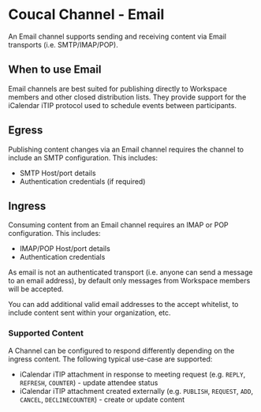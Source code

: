 # Coucal Channel - Email

An Email channel supports sending and receiving content via Email transports (i.e. SMTP/IMAP/POP).

## When to use Email

Email channels are best suited for publishing directly to Workspace members and other closed distribution lists. They
provide support for the iCalendar iTIP protocol used to schedule events between participants.

## Egress

Publishing content changes via an Email channel requires the channel to include an SMTP configuration. This includes:

- SMTP Host/port details
- Authentication credentials (if required)

## Ingress

Consuming content from an Email channel requires an IMAP or POP configuration. This includes:

- IMAP/POP Host/port details
- Authentication credentials

As email is not an authenticated transport (i.e. anyone can send a message to an email address), by default only
messages from Workspace members will be accepted.

You can add additional valid email addresses to the accept whitelist, to include content sent within your
organization, etc.

### Supported Content

A Channel can be configured to respond differently depending on the ingress content. The following typical use-case
are supported:

* iCalendar iTIP attachment in response to meeting request (e.g. `REPLY`, `REFRESH`, `COUNTER`) - update attendee status
* iCalendar iTIP attachment created externally (e.g. `PUBLISH`, `REQUEST`, `ADD`, `CANCEL`, `DECLINECOUNTER`) - create
or update content
